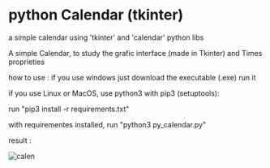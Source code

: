 # python Calendar (tkinter)
a simple calendar using 'tkinter' and 'calendar' python libs

A simple Calendar, to study the grafic interface (made in Tkinter) and Times proprieties 


how to use :
if you use windows just download the executable (.exe) run it

if you use Linux or MacOS, use python3 with pip3 (setuptools):

run "pip3 install -r requirements.txt"

with requirementes installed, run "python3 py_calendar.py"

result :

![calen](https://user-images.githubusercontent.com/53917092/79050033-b0b7cf80-7bfd-11ea-90d5-bb9da8ccb000.png)
